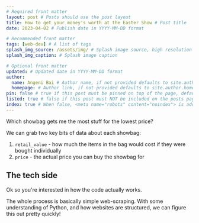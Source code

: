 ```yaml
---
# Required front matter
layout: post # Posts should use the post layout
title: How to get your money's worth at the Easter Show # Post title
date: 2023-04-02 # Publish date in YYYY-MM-DD format

# Recommended front matter
tags: [web-dev] # A list of tags
splash_img_source: /assets/img/ # Splash image source, high resolution images with an aspect ratio close to 4:3 recommended
splash_img_caption: # Splash image caption

# Optional front matter
updated: # Updated date in YYYY-MM-DD format
author: 
  name: Angeni Bai # Author name, if not provided defaults to site.author.name
  homepage: # Author link, if not provided defaults to site.author.homepage
pin: false # true if this post must be pinned on top of the page, default is false.
listed: true # false if this post must NOT be included on the posts page, sitemap, and any of the tag pages, default is true
index: true # When false, <meta name="robots" content="noindex"> is added to the page, default is true
---
```


Which showbag gets me the most stuff for the lowest price?

We can grab two key bits of data about each showbag:
1. `retail_value` - how much the items in the bag would cost if they were bought individually
2. `price` - the actual price you can buy the showbag for




## The tech side

Ok so you're interested in how the code actually works.

The whole process is basically simple web-scraping. With some understanding of Python, and how websites are structured, we can figure this out pretty quickly!